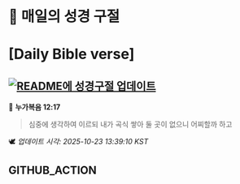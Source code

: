 # 🙏 매일의 성경 구절
# [Daily Bible verse]
## [![README에 성경구절 업데이트](https://github.com/DONGSUKA/first_test/actions/workflows/update-readme-bible.yml/badge.svg)](https://github.com/DONGSUKA/first_test/actions/workflows/update-readme-bible.yml)
<!-- START_BIBLE_VERSE -->
📖 **누가복음 12:17**
> 심중에 생각하여 이르되 내가 곡식 쌓아 둘 곳이 없으니 어찌할까 하고

🕊️ _업데이트 시각: 2025-10-23 13:39:10 KST_
  <!-- END_BIBLE_VERSE -->
## GITHUB_ACTION
